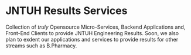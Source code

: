 # JNTUH Results Services

Collection of _truly_ Opensource Micro-Services, Backend Applications and, Front-End Clients to provide JNTUH Engineering Results.
Soon, we also plan to exdent our applications and services to provide results for other streams such as B.Pharmacy.
